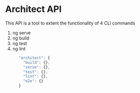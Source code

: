 # Architect API

This API is a tool to extent the functionality of 4 CLI commands

1. ng serve
2. ng build
3. ng test
4. ng lint

```javascript
      "architect": {
        "build": {},
        "serve": {},
        "test": {},
        "lint": {},
        "e2e": {}
      }
```



<!--stackedit_data:
eyJoaXN0b3J5IjpbMTg2MTEyMjQ3M119
-->
